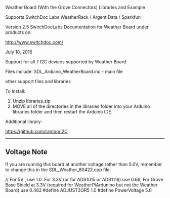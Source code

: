 Weather Board (With the Grove Connectors) Libraries and Example

Supports SwitchDoc Labs WeatherRack / Argent Data / Sparkfun


Version 2.5
SwitchDocLabs
Documentation for Weather Board under products on:

http://www.switchdoc.com/

July 18, 2016


Support for all 7 I2C devices supported by Weather Board


Files include:
        SDL_Arduino_WeatherBoard.ino - main file


other support files and libraries


To Install:

1) Unzip libraries.zip
2) MOVE all of the directories in the libraries folder into your Arduino libraries folder and then restart the Arduino IDE.

Additional library:

https://github.com/rambo/I2C  


------------------
Voltage Note
------------------
If you are running this board at another voltage rather than 5.0V, remember to change this in the SDL_Weather_80422.cpp file:

// For 5V , use 1.0.  For 3.3V (or for ADS1015 or ADS1116)  use 0.66, For Grove Base Shield at 3.3V (required for WeatherPiArdunino but not the Weather Board) use 0.462
#define ADJUST3OR5 1.0
#define PowerVoltage 5.0



